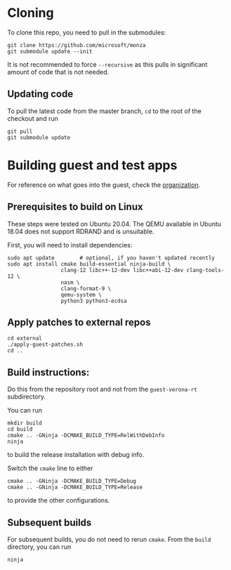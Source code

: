 # Cloning

To clone this repo, you need to pull in the submodules:
```
git clone https://github.com/microsoft/monza
git submodule update --init
```

It is not recommended to force `--recursive` as this pulls in
significant amount of code that is not needed.

## Updating code

To pull the latest code from the master branch, `cd` to the root of the
checkout and run
```
git pull
git submodule update
```

# Building guest and test apps

For reference on what goes into the guest, check the [organization](./organization.md).

## Prerequisites to build on Linux

These steps were tested on Ubuntu 20.04.
The QEMU available in Ubuntu 18.04 does not support RDRAND and is unsuitable.

First, you will need to install dependencies:
```
sudo apt update        # optional, if you haven't updated recently
sudo apt install cmake build-essential ninja-build \
                 clang-12 libc++-12-dev libc++abi-12-dev clang-tools-12 \
                 nasm \
                 clang-format-9 \
                 qemu-system \
                 python3 python3-ecdsa
```

## Apply patches to external repos

```
cd external
./apply-guest-patches.sh
cd ..
```

## Build instructions:

Do this from the repository root and not from the `guest-verona-rt` subdirectory.

You can run
```
mkdir build
cd build
cmake .. -GNinja -DCMAKE_BUILD_TYPE=RelWithDebInfo
ninja
```
to build the release installation with debug info.

Switch the `cmake` line to either
```
cmake .. -GNinja -DCMAKE_BUILD_TYPE=Debug
cmake .. -GNinja -DCMAKE_BUILD_TYPE=Release
```
to provide the other configurations.

## Subsequent builds

For subsequent builds, you do not need to rerun `cmake`.
From the `build` directory, you can run
```
ninja
```
